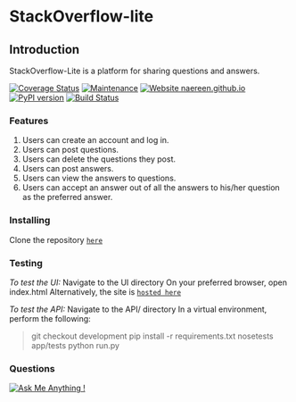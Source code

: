 # StackOverflow-lite
## Introduction
StackOverflow-Lite is a platform for sharing questions and answers. 

[![Coverage Status](https://coveralls.io/repos/github/rickynyairo/StackOverflow-lite/badge.svg?branch=master)](https://coveralls.io/github/rickynyairo/StackOverflow-lite?branch=master)
[![Maintenance](https://img.shields.io/badge/Maintained%3F-yes-green.svg)](https://GitHub.com/Naereen/StrapDown.js/graphs/commit-activity)
[![Website naereen.github.io](https://img.shields.io/website-up-down-green-red/https/naereen.github.io.svg)](https://naereen.github.io/)
[![PyPI version](https://badge.fury.io/py/Flask.svg)](https://badge.fury.io/py/Flask)
[![Build Status](https://travis-ci.org/rickynyairo/StackOverflow-lite.svg?branch=develop)](https://travis-ci.org/rickynyairo/StackOverflow-lite)

### Features
1. Users can create an account and log in.
2. Users can post questions.
3. Users can delete the questions they post.
4. Users can post answers.
5. Users can view the answers to questions.
6. Users can accept an answer out of all the answers to his/her question as the preferred answer. 

### Installing
Clone the repository [```here```](https://github.com/rickynyairo/StackOverflow-lite/)

### Testing
*To test the UI:*
Navigate to the UI directory
On your preferred browser, open index.html
Alternatively, the site is [```hosted here```](https://rickynyairo.github.io/StackOverflow-lite/)

*To test the API:*
Navigate to the API/ directory
In a virtual environment, perform the following:

>git checkout development
>pip install -r requirements.txt
>nosetests app/tests
>python run.py

### Questions
[![Ask Me Anything !](https://img.shields.io/badge/Ask%20me-anything-1abc9c.svg)](https://GitHub.com/Naereen/ama)




